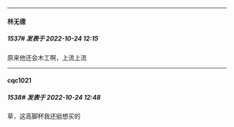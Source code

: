 

*****

####  林无德  
##### 1537#       发表于 2022-10-24 12:15

原来他还会木工啊，上流上流



*****

####  cqc1021  
##### 1538#       发表于 2022-10-24 12:48

草，这高脚杯我还挺想买的


